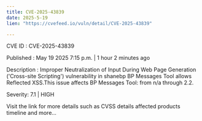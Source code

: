 ```yaml
---
title: CVE-2025-43839
date: 2025-5-19
lien: "https://cvefeed.io/vuln/detail/CVE-2025-43839"

---
```


CVE ID : CVE-2025-43839

Published :  May 19
2025
7:15 p.m. | 1 hour
2 minutes ago

Description : Improper Neutralization of Input During Web Page Generation ('Cross-site Scripting') vulnerability in shanebp BP Messages Tool allows Reflected XSS.This issue affects BP Messages Tool: from n/a through 2.2.

Severity: 7.1 | HIGH

Visit the link for more details
such as CVSS details
affected products
timeline
and more...
